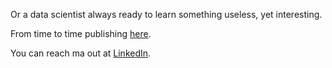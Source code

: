 Or a data scientist always ready to learn something useless, yet interesting.

From time to time publishing [here](https://greysweater42.github.io/).

You can reach ma out at [LinkedIn](https://www.linkedin.com/in/tomasz-dyrka-490766127/).
